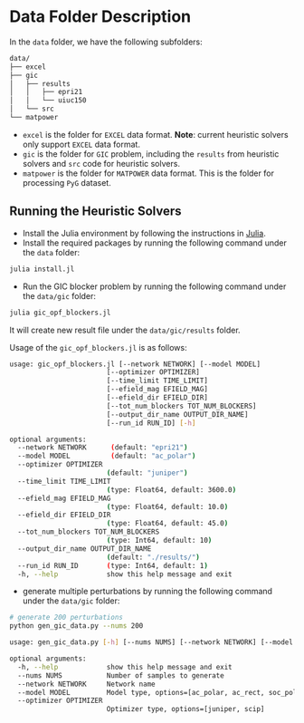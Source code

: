 # Data Folder Description

In the `data` folder, we have the following subfolders:

```bash
data/
├── excel
├── gic
│   ├── results
│   │   ├── epri21
│   │   └── uiuc150
│   └── src
└── matpower
```

* `excel` is the folder for `EXCEL` data format. __Note__: current heuristic solvers only support `EXCEL` data format.
* `gic` is the folder for `GIC` problem, including the `results` from heuristic solvers and `src` code for heuristic solvers.
* `matpower` is the folder for `MATPOWER` data format. This is the folder for processing `PyG` dataset.

## Running the Heuristic Solvers

* Install the Julia environment by following the instructions in [Julia](https://julialang.org/downloads/). 
* Install the required packages by running the following command under the `data` folder:

```bash
julia install.jl
```

* Run the GIC blocker problem by running the following command under the `data/gic` folder:

```bash
julia gic_opf_blockers.jl
```

It will create new result file under the `data/gic/results` folder.

Usage of the `gic_opf_blockers.jl` is as follows:

```bash
usage: gic_opf_blockers.jl [--network NETWORK] [--model MODEL]
                        [--optimizer OPTIMIZER]
                        [--time_limit TIME_LIMIT]
                        [--efield_mag EFIELD_MAG]
                        [--efield_dir EFIELD_DIR]
                        [--tot_num_blockers TOT_NUM_BLOCKERS]
                        [--output_dir_name OUTPUT_DIR_NAME]
                        [--run_id RUN_ID] [-h]

optional arguments:
  --network NETWORK      (default: "epri21")
  --model MODEL          (default: "ac_polar")
  --optimizer OPTIMIZER
                        (default: "juniper")
  --time_limit TIME_LIMIT
                        (type: Float64, default: 3600.0)
  --efield_mag EFIELD_MAG
                        (type: Float64, default: 10.0)
  --efield_dir EFIELD_DIR
                        (type: Float64, default: 45.0)
  --tot_num_blockers TOT_NUM_BLOCKERS
                        (type: Int64, default: 10)
  --output_dir_name OUTPUT_DIR_NAME
                        (default: "./results/")
  --run_id RUN_ID       (type: Int64, default: 1)
  -h, --help            show this help message and exit
```

* generate multiple perturbations by running the following command under the `data/gic` folder:

```bash
# generate 200 perturbations
python gen_gic_data.py --nums 200

usage: gen_gic_data.py [-h] [--nums NUMS] [--network NETWORK] [--model MODEL] [--optimizer OPTIMIZER]

optional arguments:
  -h, --help            show this help message and exit
  --nums NUMS           Number of samples to generate
  --network NETWORK     Network name
  --model MODEL         Model type, options=[ac_polar, ac_rect, soc_polar, soc_rect]
  --optimizer OPTIMIZER
                        Optimizer type, options=[juniper, scip]
```

